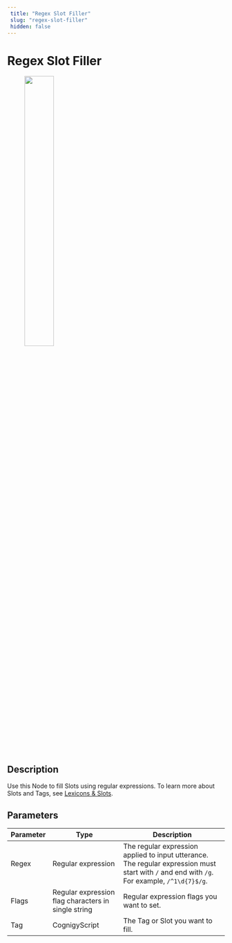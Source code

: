 ```yaml
---
 title: "Regex Slot Filler" 
 slug: "regex-slot-filler" 
 hidden: false 
---
```

# Regex Slot Filler

<figure>
  <img class="image-center" src="../../../../../_assets/ai/build/node-reference/ai/regex-slot-filler.png" width="40%" />
</figure>

## Description

Use this Node to fill Slots using regular expressions. To learn more about Slots and Tags, see [Lexicons & Slots](../../../empower/nlu/slots/user-defined/lexicon.md).

## Parameters

| Parameter | Type                                                | Description                                                                                                                          |
|-----------|-----------------------------------------------------|--------------------------------------------------------------------------------------------------------------------------------------|
| Regex     | Regular expression                                  | The regular expression applied to input utterance. The regular expression must start with `/` and end with `/g`. For example, `/^1\d{​​​​7}​​​​$/g`. |
| Flags     | Regular expression flag characters in single string | Regular expression flags you want to set.                                                                                            |
| Tag       | CognigyScript                                       | The Tag or Slot you want to fill.                                                                                                    |
